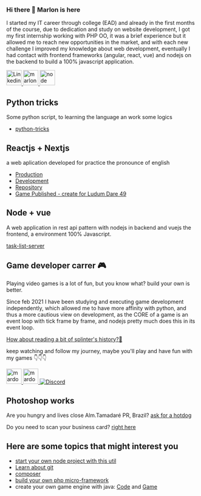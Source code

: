 ### Hi there 👋 Marlon is here

I started my IT career through college (EAD) and already in the first months of the course, due to dedication and study on website development, I got my first internship working with PHP OO, it was a brief experience but it allowed me to reach new opportunities in the market, and with each new challenge I improved my knowledge about web development, eventually I had contact with frontend frameworks (angular, react, vue) and nodejs on the backend to build a 100% javascript application.
  
<p align="left">
  <a href="https://www.linkedin.com/in/mrcardoso/" target="_blank" title="Linkedin Contact">
    <img src="https://www.vectorlogo.zone/logos/linkedin/linkedin-icon.svg" alt="Linkedin" width="40" />
  </a>
  <a href="https://www.instagram.com/mus2cardoso/" target="_blank" title="Instagram Contact">
    <img src="https://www.vectorlogo.zone/logos/instagram/instagram-icon.svg" alt="marlon" width="40" />
  </a>
  <a href="https://www.npmjs.com/~mrcardoso" target="_blank" title="Node skills">
    <img src="https://www.vectorlogo.zone/logos/npmjs/npmjs-ar21.svg" alt="node" width="40" />
  </a>
</p>

## Python tricks
Some python script, to learning the language an work some logics
* [python-tricks](https://github.com/MRCardoso/python-tricks)

## Reactjs + Nextjs
a web aplication developed for practice the pronounce of english
* [Production](https://megrolang.com.br/) 
* [Development](https://migrate-lang-git-develop-mrcardoso.vercel.app/)
* [Repository](https://github.com/MRCardoso/migrate-lang)
* [Game Published - create for Ludum Dare 49](https://mardozux.itch.io/the-imaginner)

## Node + vue
A web application in rest api pattern with nodejs in backend and vuejs the frontend, a environment 100% Javascript.

[task-list-server](https://github.com/MRCardoso/task-list-server)

## Game developer carrer 🎮
Playing video games is a lot of fun, but you know what? build your own is better.
  
Since feb 2021 I have been studying and executing game development independently, which allowed me to have more affinity with python, and thus a more cautious view on development, as the CORE of a game is an event loop with tick frame by frame, and nodejs pretty much does this in its event loop.

[How about reading a bit of splinter's history?📜](https://from-first-trip.s3.amazonaws.com/public/mardozux/stories/splinter-soul.pdf)

keep watching and follow my journey, maybe you'll play and have fun with my games 👇👇👇
<p align="left">
  <a href="https://mardozux.itch.io/">
    <img src="https://from-first-trip.s3.amazonaws.com/public/mardozux/logo.png" alt="mardozux" width="40" />
  </a>
  <a href="https://instagram.com/mardozux">
    <img src="https://www.vectorlogo.zone/logos/instagram/instagram-icon.svg" alt="mardozux" width="40" />
  </a>
  <a href="https://discord.gg/f8jvAR7srC" title="Discord Server">
    <img alt="Discord" src="https://img.shields.io/discord/822485993889857579">
  </a>
</p>




## Photoshop works
Are you hungry and lives close Alm.Tamadaré PR, Brazil? [ask for a hotdog](https://from-first-trip.s3.amazonaws.com/public/jhon-jhon-hot-dog/digital-menu.pdf)

Do you need to scan your business card? [right here](https://from-first-trip.s3.amazonaws.com/public/playfast/visit-card.pdf)


## Here are some topics that might interest you 
* [start your own node project with this util](https://github.com/MRCardoso/nodeevel)
* [Learn about git](https://github.com/MRCardoso/git-code)
* [composer](https://github.com/MRCardoso/oficina-composer)
* [build your own php micro-framework](https://github.com/MRCardoso/virtual-notebook)
* create your own game engine with java: [Code](https://bitbucket.org/mrcmasters/hatter-coin) and [Game](https://mardozux.itch.io/hatter-coin-guy)

<!--
**MRCardoso/MRCardoso** is a ✨ _special_ ✨ repository because its `README.md` (this file) appears on your GitHub profile.

Here are some ideas to get you started:

- 🔭 I’m currently working on ...
- 🌱 I’m currently learning ...
- 👯 I’m looking to collaborate on ...
- 🤔 I’m looking for help with ...
- 💬 Ask me about ...
- 📫 How to reach me: ...
- 😄 Pronouns: ...
- ⚡ Fun fact: ...
-->
